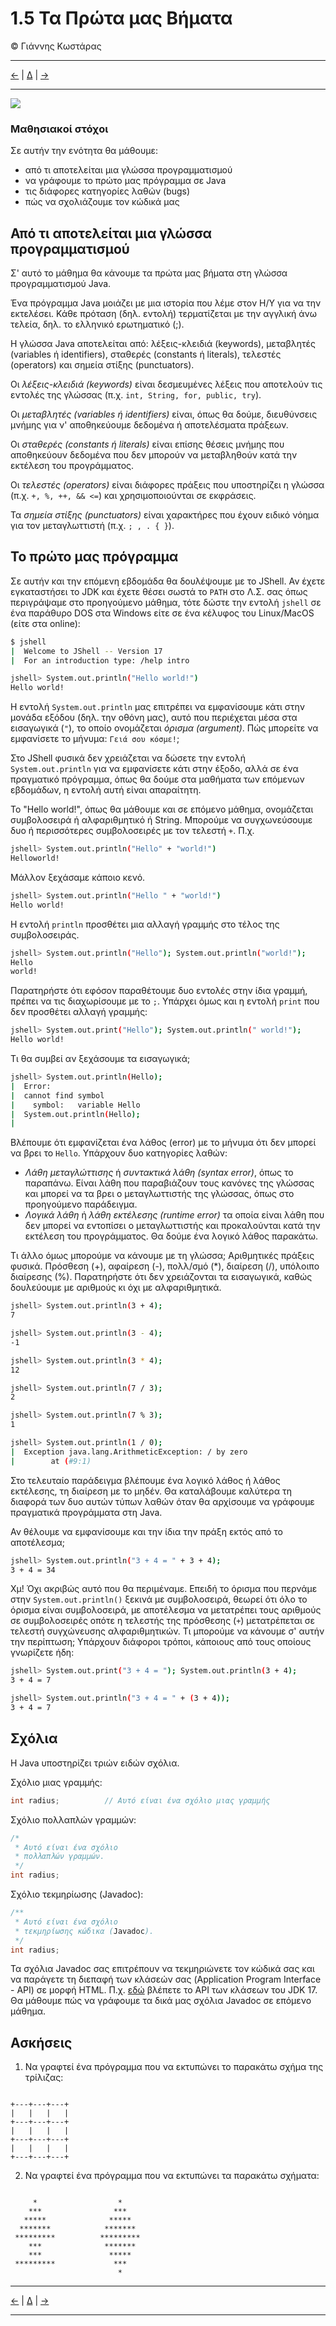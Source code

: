 # 1.5 Τα Πρώτα μας Βήματα
© Γιάννης Κωστάρας

---

[<-](../1.4-Installation/README.md) | [∆](../../README.md) | [->](../1.6-PrimitiveDataTypes/README.md)

---

[![](../../../assets/jupyter_logo.svg)](1.5-JavaBasics.ipynb)

### Μαθησιακοί στόχοι
Σε αυτήν την ενότητα θα μάθουμε:

* από τι αποτελείται μια γλώσσα προγραμματισμού
* να γράφουμε το πρώτο μας πρόγραμμα σε Java
* τις διάφορες κατηγορίες λαθών (bugs)
* πώς να σχολιάζουμε τον κώδικά μας

## Από τι αποτελείται μια γλώσσα προγραμματισμού
Σ' αυτό το μάθημα θα κάνουμε τα πρώτα μας βήματα στη γλώσσα προγραμματισμού Java. 

Ένα πρόγραμμα Java μοιάζει με μια ιστορία που λέμε στον Η/Υ για να την εκτελέσει. Κάθε πρόταση (δηλ. εντολή) τερματίζεται με την αγγλική άνω τελεία, δηλ. το ελληνικό ερωτηματικό (;).

Η γλώσσα Java αποτελείται από: λέξεις-κλειδιά (keywords), μεταβλητές (variables ή identifiers), σταθερές (constants ή literals), τελεστές (operators) και σημεία στίξης (punctuators).

Οι _λέξεις-κλειδιά (keywords)_ είναι δεσμευμένες λέξεις που αποτελούν τις εντολές της γλώσσας (π.χ. ```int, String, for, public, try```). 

Οι _μεταβλητές (variables ή identifiers)_ είναι, όπως θα δούμε, διευθύνσεις μνήμης για ν' αποθηκεύουμε δεδομένα ή αποτελέσματα πράξεων.

Οι _σταθερές (constants ή literals)_ είναι επίσης θέσεις μνήμης που αποθηκεύουν δεδομένα που δεν μπορούν να μεταβληθούν κατά την εκτέλεση του προγράμματος.

Οι _τελεστές (operators)_ είναι διάφορες πράξεις που υποστηρίζει η γλώσσα (π.χ. ```+, %, ++, && <=```) και χρησιμοποιούνται σε εκφράσεις.

Τα _σημεία στίξης (punctuators)_ είναι χαρακτήρες που έχουν ειδικό νόημα για τον μεταγλωττιστή (π.χ. ```; , . { }```).

## Το πρώτο μας πρόγραμμα
Σε αυτήν και την επόμενη εβδομάδα θα δουλέψουμε με το JShell. Αν έχετε εγκαταστήσει το JDK και έχετε θέσει σωστά το ```PATH``` στο Λ.Σ. σας όπως περιγράψαμε στο προηγούμενο μάθημα, τότε δώστε την εντολή ```jshell``` σε ένα παράθυρο DOS στα Windows είτε σε ένα κέλυφος του Linux/MacOS (είτε στα online):

```bash
$ jshell
|  Welcome to JShell -- Version 17
|  For an introduction type: /help intro

jshell> System.out.println("Hello world!")
Hello world!
```
Η εντολή ```System.out.println``` μας επιτρέπει να εμφανίσουμε κάτι στην μονάδα εξόδου (δηλ. την οθόνη μας), αυτό που περιέχεται μέσα στα εισαγωγικά (```"```), το οποίο ονομάζεται _όρισμα (argument)_. Πώς μπορείτε να εμφανίσετε το μήνυμα: ```Γειά σου κόσμε!```;

Στο JShell φυσικά δεν χρειάζεται να δώσετε την εντολή ```System.out.println``` για να εμφανίσετε κάτι στην έξοδο, αλλά σε ένα πραγματικό πρόγραμμα, όπως θα δούμε στα μαθήματα των επόμενων εβδομάδων, η εντολή αυτή είναι απαραίτητη.

Το "Hello world!", όπως θα μάθουμε και σε επόμενο μάθημα, ονομάζεται συμβολοσειρά ή αλφαριθμητικό ή String. Μπορούμε να συγχωνεύσουμε δυο ή περισσότερες συμβολοσειρές με τον τελεστή ```+```. Π.χ.

```bash
jshell> System.out.println("Hello" + "world!")
Helloworld!
```
Μάλλον ξεχάσαμε κάποιο κενό.

```bash
jshell> System.out.println("Hello " + "world!")
Hello world!
```
Η εντολή ```println``` προσθέτει μια αλλαγή γραμμής στο τέλος της συμβολοσειράς.

```bash
jshell> System.out.println("Hello"); System.out.println("world!");
Hello
world!
```
Παρατηρήστε ότι εφόσον παραθέτουμε δυο εντολές στην ίδια γραμμή, πρέπει να τις διαχωρίσουμε με το ```;```. Υπάρχει όμως και η εντολή ```print``` που δεν προσθέτει αλλαγή γραμμής:

```bash
jshell> System.out.print("Hello"); System.out.println(" world!");
Hello world!
```

Τι θα συμβεί αν ξεχάσουμε τα εισαγωγικά;

```bash
jshell> System.out.println(Hello);
|  Error:
|  cannot find symbol
|    symbol:   variable Hello
|  System.out.println(Hello);
|    
```
Βλέπουμε ότι εμφανίζεται ένα λάθος (error) με το μήνυμα ότι δεν μπορεί να βρει το ```Hello```. Υπάρχουν δυο κατηγορίες λαθών:

* _Λάθη μεταγλώττισης_ ή _συντακτικά λάθη (syntax error)_, όπως το παραπάνω. Είναι λάθη που παραβιάζουν τους κανόνες της γλώσσας και μπορεί να τα βρει ο μεταγλωττιστής της γλώσσας, όπως στο προηγούμενο παράδειγμα.
* _Λογικά λάθη_ ή _λάθη εκτέλεσης (runtime error)_ τα οποία είναι λάθη που δεν μπορεί να εντοπίσει ο μεταγλωττιστής και προκαλούνται κατά την εκτέλεση του προγράμματος. Θα δούμε ένα λογικό λάθος παρακάτω.

Τι άλλο όμως μπορούμε να κάνουμε με τη γλώσσα; Αριθμητικές πράξεις φυσικά. Πρόσθεση (+), αφαίρεση (-), πολλ/σμό (*), διαίρεση (/), υπόλοιπο διαίρεσης (%). Παρατηρήστε ότι δεν χρειάζονται τα εισαγωγικά, καθώς δουλεύουμε με αριθμούς κι όχι με αλφαριθμητικά.

```bash
jshell> System.out.println(3 + 4);
7

jshell> System.out.println(3 - 4);
-1

jshell> System.out.println(3 * 4);
12

jshell> System.out.println(7 / 3);
2

jshell> System.out.println(7 % 3);
1

jshell> System.out.println(1 / 0);
|  Exception java.lang.ArithmeticException: / by zero
|        at (#9:1)
```
Στο τελευταίο παράδειγμα βλέπουμε ένα λογικό λάθος ή λάθος εκτέλεσης, τη διαίρεση με το μηδέν. Θα καταλάβουμε καλύτερα τη διαφορά των δυο αυτών τύπων λαθών όταν θα αρχίσουμε να γράφουμε πραγματικά προγράμματα στη Java.

Αν θέλουμε να εμφανίσουμε και την ίδια την πράξη εκτός από το αποτέλεσμα;

```bash
jshell> System.out.println("3 + 4 = " + 3 + 4);
3 + 4 = 34
```
Χμ! Όχι ακριβώς αυτό που θα περιμέναμε. Επειδή το όρισμα που περνάμε στην ```System.out.println()``` ξεκινά με συμβολοσειρά, θεωρεί ότι όλο το όρισμα είναι συμβολοσειρά, με αποτέλεσμα να μετατρέπει τους αριθμούς σε συμβολοσειρές οπότε η τελεστής της πρόσθεσης (```+```) μετατρέπεται σε τελεστή συγχώνευσης αλφαριθμητικών. Τι μπορούμε να κάνουμε σ' αυτήν την περίπτωση; Υπάρχουν διάφοροι τρόποι, κάποιους από τους οποίους γνωρίζετε ήδη:

```bash
jshell> System.out.print("3 + 4 = "); System.out.println(3 + 4);
3 + 4 = 7

jshell> System.out.println("3 + 4 = " + (3 + 4));
3 + 4 = 7
``` 

## Σχόλια

Η Java υποστηρίζει τριών ειδών σχόλια.

Σχόλιο μιας γραμμής:
```java
int radius;          // Αυτό είναι ένα σχόλιο μιας γραμμής

```
Σχόλιο πολλαπλών γραμμών:
```java
/* 
 * Αυτό είναι ένα σχόλιο
 * πολλαπλών γραμμών.
 */
int radius;          
```
Σχόλιο τεκμηρίωσης (Javadoc):
```java
/** 
 * Αυτό είναι ένα σχόλιο
 * τεκμηρίωσης κώδικα (Javadoc).
 */
int radius;          
```
Τα σχόλια Javadoc σας επιτρέπουν να τεκμηριώνετε τον κώδικά σας και να παράγετε τη διεπαφή των κλάσεών σας (Application Program Interface - API) σε μορφή HTML. Π.χ. [εδώ](https://docs.oracle.com/en/java/javase/17/docs/api/index.html) βλέπετε το API των κλάσεων του JDK 17. Θα μάθουμε πώς να γράφουμε τα δικά μας σχόλια Javadoc σε επόμενο μάθημα.

## Ασκήσεις
1. Να γραφτεί ένα πρόγραμμα που να εκτυπώνει το παρακάτω σχήμα της τρίλιζας:

```

+---+---+---+ 
|   |   |   |
+---+---+---+ 
|   |   |   | 
+---+---+---+
|   |   |   | 
+---+---+---+

```

2) Να γραφτεί ένα πρόγραμμα που να εκτυπώνει τα παρακάτω σχήματα:

```

     *                  *
    ***                ***
   *****              *****
  *******            *******
 *********          ********* 
    ***              *******  
    ***               ***** 
 *********             ***
                        *

```


---

[<-](../1.4-Installation/README.md) | [∆](../../README.md) | [->](../1.6-PrimitiveDataTypes/README.md)

---